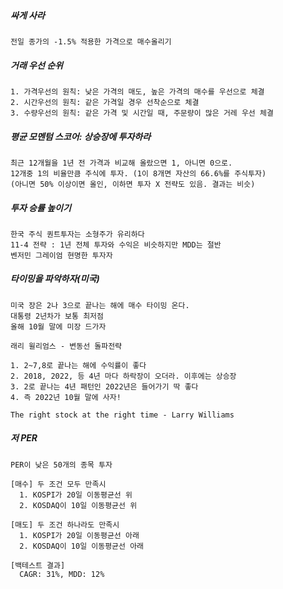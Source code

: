 ##### 싸게 사라
```
전일 종가의 -1.5% 적용한 가격으로 매수올리기
```

##### 거래 우선 순위
```
1. 가격우선의 원칙: 낮은 가격의 매도, 높은 가격의 매수를 우선으로 체결
2. 시간우선의 원칙: 같은 가격일 경우 선착순으로 체결
3. 수량우선의 원칙: 같은 가격 및 시간일 때, 주문량이 많은 거레 우선 체결
```

##### 평균 모멘텀 스코어: 상승장에 투자하라
```
최근 12개월을 1년 전 가격과 비교해 올랐으면 1, 아니면 0으로.
12개중 1의 비율만큼 주식에 투자. (1이 8개면 자산의 66.6%를 주식투자)
(아니면 50% 이상이면 올인, 이하면 투자 X 전략도 있음. 결과는 비슷)
```
##### 투자 승률 높이기
```
한국 주식 퀀트투자는 소형주가 유리하다
11-4 전략 : 1년 전체 투자와 수익은 비슷하지만 MDD는 절반
벤저민 그레이엄 현명한 투자자
```

##### 타이밍을 파악하자(미국)
```
미국 장은 2나 3으로 끝나는 해에 매수 타이밍 온다.
대통령 2년차가 보통 최저점
올해 10월 말에 미장 드가자

래리 윌리엄스 - 변동선 돌파전략

1. 2~7,8로 끝나는 해에 수익률이 좋다
2. 2018, 2022, 등 4년 마다 하락장이 오더라. 이후에는 상승장
3. 2로 끝나는 4년 패턴인 2022년은 들어가기 딱 좋다
4. 즉 2022년 10월 말에 사자!

The right stock at the right time - Larry Williams
```

##### 저 PER
```
PER이 낮은 50개의 종목 투자

[매수] 두 조건 모두 만족시
  1. KOSPI가 20일 이동평균선 위
  2. KOSDAQ이 10일 이동평균선 위

[매도] 두 조건 하나라도 만족시
  1. KOSPI가 20일 이동평균선 아래
  2. KOSDAQ이 10일 이동평균선 아래
  
[백테스트 결과] 
  CAGR: 31%, MDD: 12%
```
